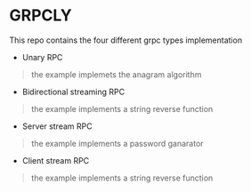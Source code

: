 # GRPCLY
This repo contains the four different grpc types implementation 

- Unary RPC 
> the example implemets the anagram algorithm 
- Bidirectional streaming RPC
> the example implements a string reverse function 
- Server stream RPC
> the example implements a password ganarator
- Client stream RPC
> the example implements a string reverse function